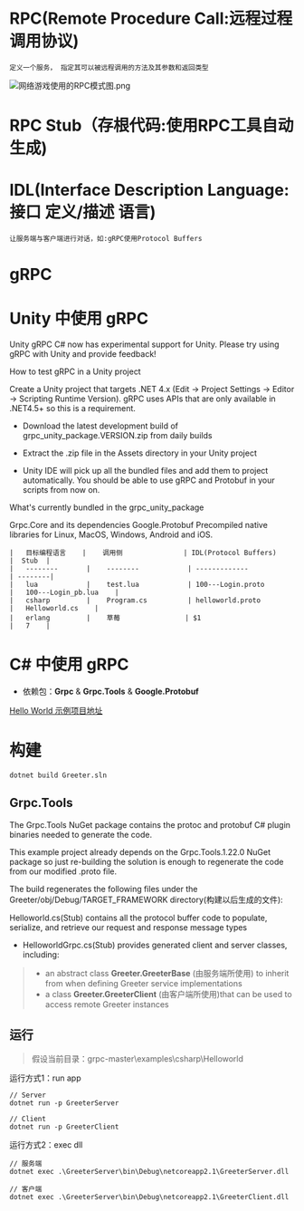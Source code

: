 
# RPC(Remote Procedure Call:远程过程调用协议)
    定义一个服务， 指定其可以被远程调用的方法及其参数和返回类型

![网络游戏使用的RPC模式图.png](https://i.loli.net/2019/07/09/5d2371326803b52124.png)

# RPC Stub（存根代码:使用RPC工具自动生成)

# IDL(Interface Description Language:接口 定义/描述 语言) 
    让服务端与客户端进行对话，如:gRPC使用Protocol Buffers
# gRPC

# Unity 中使用 gRPC
Unity
gRPC C# now has experimental support for Unity. Please try using gRPC with Unity and provide feedback!

How to test gRPC in a Unity project

Create a Unity project that targets .NET 4.x (Edit -> Project Settings -> Editor -> Scripting Runtime Version). gRPC uses APIs that are only available in .NET4.5+ so this is a requirement.

* Download the latest development build of grpc_unity_package.VERSION.zip from daily builds

* Extract the .zip file in the Assets directory in your Unity project

* Unity IDE will pick up all the bundled files and add them to project automatically. You should be able to use gRPC and Protobuf in your scripts from now on.

What's currently bundled in the grpc_unity_package

Grpc.Core and its dependencies
Google.Protobuf
Precompiled native libraries for Linux, MacOS, Windows, Android and iOS.


    |   目标编程语言    |    调用侧               | IDL(Protocol Buffers)      |  Stub  | 
    |   --------       |    --------            | -------------              | --------|
    |   lua            |    test.lua            | 100---Login.proto          |   100---Login_pb.lua    |
    |   csharp         |    Program.cs          | helloworld.proto           |   Helloworld.cs    |
    |   erlang         |    草莓                | $1                         |   7    |


# C# 中使用 gRPC

* 依赖包：**Grpc** & **Grpc.Tools** & **Google.Protobuf**

[Hello World 示例项目地址](https://github.com/grpc/grpc/tree/master/examples/csharp/Helloworld)

# 构建

    dotnet build Greeter.sln

## Grpc.Tools

The Grpc.Tools NuGet package contains the protoc and protobuf C# plugin binaries needed to generate the code. 

This example project already depends on the Grpc.Tools.1.22.0 NuGet package so just re-building the solution is enough to regenerate the code from our modified .proto file.

The build regenerates the following files under the Greeter/obj/Debug/TARGET_FRAMEWORK directory(构建以后生成的文件):

Helloworld.cs(Stub) contains all the protocol buffer code to populate, serialize, and retrieve our request and response message types

* HelloworldGrpc.cs(Stub) provides generated client and server classes, including:
> * an abstract class **Greeter.GreeterBase** (由服务端所使用) to inherit from when defining Greeter service implementations
> * a class **Greeter.GreeterClient** (由客户端所使用)that can be used to access remote Greeter instances

## 运行

> 假设当前目录：grpc-master\examples\csharp\Helloworld

运行方式1：run app

    // Server
    dotnet run -p GreeterServer

    // Client
    dotnet run -p GreeterClient

运行方式2：exec dll

    // 服务端
    dotnet exec .\GreeterServer\bin\Debug\netcoreapp2.1\GreeterServer.dll

    // 客户端
    dotnet exec .\GreeterServer\bin\Debug\netcoreapp2.1\GreeterClient.dll
